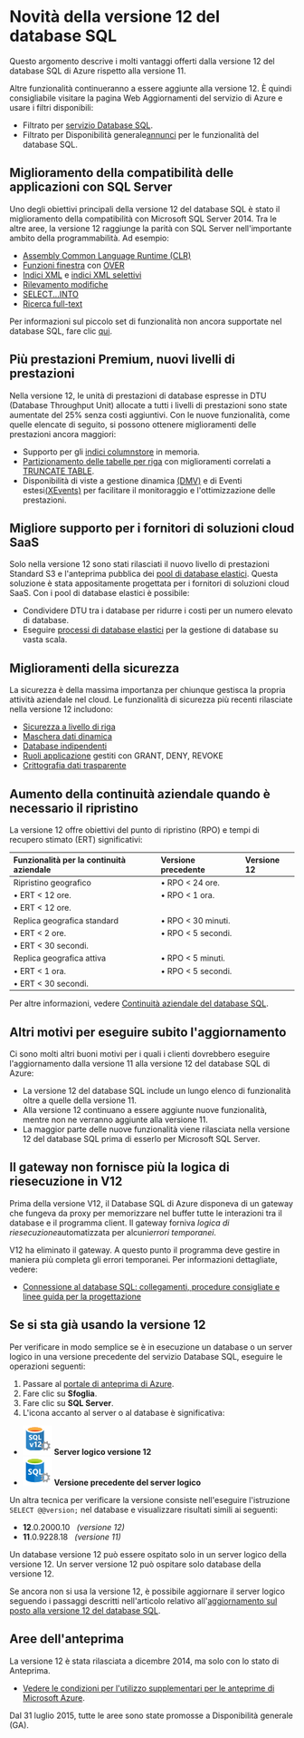 <properties 
	pageTitle="Novità della versione 12 del database SQL | Microsoft Azure" 
	description="Descrive i motivi per cui i sistemi aziendali che usano il database SQL di Azure nel cloud otterranno vantaggi dall'aggiornamento alla versione 12." 
	services="sql-database" 
	documentationCenter="" 
	authors="MightyPen" 
	manager="jeffreyg" 
	editor=""/>



<tags 
	ms.service="sql-database" 
	ms.workload="data-management" 
	ms.tgt_pltfrm="na" 
	ms.devlang="na" 
	ms.topic="get-started-article" 
	ms.date="08/05/2015" 
	ms.author="genemi"/>



# Novità della versione 12 del database SQL


Questo argomento descrive i molti vantaggi offerti dalla versione 12 del database SQL di Azure rispetto alla versione 11.


Altre funzionalità continueranno a essere aggiunte alla versione 12. È quindi consigliabile visitare la pagina Web Aggiornamenti del servizio di Azure e usare i filtri disponibili:


- Filtrato per [servizio Database SQL](http://azure.microsoft.com/updates/?service=sql-database).
- Filtrato per Disponibilità generale[annunci](http://azure.microsoft.com/updates/?service=sql-database&update-type=general-availability) per le funzionalità del database SQL.


## Miglioramento della compatibilità delle applicazioni con SQL Server


Uno degli obiettivi principali della versione 12 del database SQL è stato il miglioramento della compatibilità con Microsoft SQL Server 2014. Tra le altre aree, la versione 12 raggiunge la parità con SQL Server nell'importante ambito della programmabilità. Ad esempio:


- [Assembly Common Language Runtime (CLR)](http://msdn.microsoft.com/library/ms189524.aspx)
- [Funzioni finestra](https://msdn.microsoft.com/library/bb934097.aspx) con [OVER](http://msdn.microsoft.com/library/ms189461.aspx) 
- [Indici XML](https://msdn.microsoft.com/library/bb934097.aspx) e [indici XML selettivi](http://msdn.microsoft.com/library/jj670104.aspx)
- [Rilevamento modifiche](http://msdn.microsoft.com/library/bb933875.aspx)
- [SELECT...INTO](http://msdn.microsoft.com/library/ms188029.aspx)
- [Ricerca full-text](http://msdn.microsoft.com/library/ms142571.aspx)


Per informazioni sul piccolo set di funzionalità non ancora supportate nel database SQL, fare clic [qui](http://msdn.microsoft.com/library/azure/ee336281.aspx).


## Più prestazioni Premium, nuovi livelli di prestazioni


Nella versione 12, le unità di prestazioni di database espresse in DTU (Database Throughput Unit) allocate a tutti i livelli di prestazioni sono state aumentate del 25% senza costi aggiuntivi. Con le nuove funzionalità, come quelle elencate di seguito, si possono ottenere miglioramenti delle prestazioni ancora maggiori:


- Supporto per gli [indici columnstore](http://msdn.microsoft.com/library/gg492153.aspx) in memoria.
- [Partizionamento delle tabelle per riga](http://msdn.microsoft.com/library/ms187802.aspx) con miglioramenti correlati a [TRUNCATE TABLE](http://msdn.microsoft.com/library/ms177570.aspx).
- Disponibilità di viste a gestione dinamica [(DMV)](http://msdn.microsoft.com/library/ms188754.aspx) e di Eventi estesi[(XEvents)](https://msdn.microsoft.com/library/bb630282.aspx) per facilitare il monitoraggio e l'ottimizzazione delle prestazioni.


## Migliore supporto per i fornitori di soluzioni cloud SaaS


Solo nella versione 12 sono stati rilasciati il nuovo livello di prestazioni Standard S3 e l'anteprima pubblica dei [pool di database elastici](sql-database-elastic-pool.md). Questa soluzione è stata appositamente progettata per i fornitori di soluzioni cloud SaaS. Con i pool di database elastici è possibile:


- Condividere DTU tra i database per ridurre i costi per un numero elevato di database.
- Eseguire [processi di database elastici](sql-database-elastic-jobs-overview.md) per la gestione di database su vasta scala.


## Miglioramenti della sicurezza


La sicurezza è della massima importanza per chiunque gestisca la propria attività aziendale nel cloud. Le funzionalità di sicurezza più recenti rilasciate nella versione 12 includono:


- [Sicurezza a livello di riga](http://msdn.microsoft.com/library/dn765131.aspx)
- [Maschera dati dinamica](sql-database-dynamic-data-masking-get-started.md)
- [Database indipendenti](http://msdn.microsoft.com/library/azure/ff394108.aspx)
- [Ruoli applicazione](http://msdn.microsoft.com/library/ms190998.aspx) gestiti con GRANT, DENY, REVOKE
- [Crittografia dati trasparente](http://msdn.microsoft.com/library/0bf7e8ff-1416-4923-9c4c-49341e208c62.aspx)


## Aumento della continuità aziendale quando è necessario il ripristino


La versione 12 offre obiettivi del punto di ripristino (RPO) e tempi di recupero stimato (ERT) significativi:


| Funzionalità per la continuità aziendale | Versione precedente | Versione 12 |
| :-- | :-- | :-- |
| Ripristino geografico | • RPO < 24 ore.<br/>
• ERT < 12 ore. | • RPO < 1 ora.<br/>
• ERT < 12 ore. |
| Replica geografica standard | • RPO < 30 minuti.<br/>
• ERT < 2 ore. | • RPO < 5 secondi.<br/>
• ERT < 30 secondi. |
| Replica geografica attiva | • RPO < 5 minuti.<br/>
• ERT < 1 ora. | • RPO < 5 secondi.<br/>
• ERT < 30 secondi. |


Per altre informazioni, vedere [Continuità aziendale del database SQL](https://msdn.microsoft.com/library/azure/hh852669.aspx).


## Altri motivi per eseguire subito l'aggiornamento


Ci sono molti altri buoni motivi per i quali i clienti dovrebbero eseguire l'aggiornamento dalla versione 11 alla versione 12 del database SQL di Azure:


- La versione 12 del database SQL include un lungo elenco di funzionalità oltre a quelle della versione 11.
- Alla versione 12 continuano a essere aggiunte nuove funzionalità, mentre non ne verranno aggiunte alla versione 11.
- La maggior parte delle nuove funzionalità viene rilasciata nella versione 12 del database SQL prima di esserlo per Microsoft SQL Server.


## Il gateway non fornisce più la logica di riesecuzione in V12


Prima della versione V12, il Database SQL di Azure disponeva di un gateway che fungeva da proxy per memorizzare nel buffer tutte le interazioni tra il database e il programma client. Il gateway forniva *logica di riesecuzione*automatizzata per alcuni*errori temporanei*.

 V12 ha eliminato il gateway. A questo punto il programma deve gestire in maniera più completa gli errori temporanei. Per informazioni dettagliate, vedere:


- [Connessione al database SQL: collegamenti, procedure consigliate e linee guida per la progettazione](sql-database-connect-central-recommendations.md#gatewaynoretry)


## Se si sta già usando la versione 12


Per verificare in modo semplice se è in esecuzione un database o un server logico in una versione precedente del servizio Database SQL, eseguire le operazioni seguenti:


1. Passare al [portale di anteprima di Azure](http://portal.azure.com/).
2. Fare clic su **Sfoglia**.
3. Fare clic su **SQL Server**.
4. L'icona accanto al server o al database è significativa:
 - ![Icona del server versione 12](./media/sql-database-v12-whats-new/v12_icon.png) **Server logico versione 12**
 - ![Icona del server di versioni precedenti](./media/sql-database-v12-whats-new/earlier_icon.png) **Versione precedente del server logico**


Un altra tecnica per verificare la versione consiste nell'eseguire l'istruzione `SELECT @@version;` nel database e visualizzare risultati simili ai seguenti:


- **12**.0.2000.10 &nbsp; *(versione 12)*
- **11**.0.9228.18 &nbsp; *(versione 11)*


Un database versione 12 può essere ospitato solo in un server logico della versione 12. Un server versione 12 può ospitare solo database della versione 12.


Se ancora non si usa la versione 12, è possibile aggiornare il server logico seguendo i passaggi descritti nell'articolo relativo all'[aggiornamento sul posto alla versione 12 del database SQL](sql-database-v12-upgrade.md).


## <a name="V12AzureSqlDbPreviewGaTable"></a>Aree dell'anteprima


La versione 12 è stata rilasciata a dicembre 2014, ma solo con lo stato di Anteprima.


- [Vedere le condizioni per l'utilizzo supplementari per le anteprime di Microsoft Azure](http://azure.microsoft.com/support/legal/preview-supplemental-terms/).


Dal 31 luglio 2015, tutte le aree sono state promosse a Disponibilità generale (GA).

 

<!---HONumber=August15_HO6-->